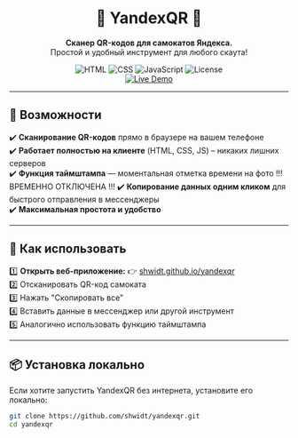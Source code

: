 <div align="center">
  <h1>🚀 YandexQR 📱</h1>
  <p><b>Сканер QR-кодов для самокатов Яндекса.</b><br>Простой и удобный инструмент для любого скаута!</p>
  
  <img src="https://img.shields.io/badge/HTML-5-orange.svg" alt="HTML">
  <img src="https://img.shields.io/badge/CSS-3-blue.svg" alt="CSS">
  <img src="https://img.shields.io/badge/JavaScript-ES6-yellow.svg" alt="JavaScript">
  <img src="https://img.shields.io/github/license/shwidt/yandexqr" alt="License">
  
  <br>
  <a href="https://shwidt.github.io/yandexqr/" target="_blank">
    <img src="https://img.shields.io/badge/Demo-Online-green" alt="Live Demo">
  </a>
</div>

---

## 🚀 Возможности
✔️ **Сканирование QR-кодов** прямо в браузере на вашем телефоне  
✔️ **Работает полностью на клиенте** (HTML, CSS, JS) – никаких лишних серверов  
✔️ **Функция таймштампа** — моментальная отметка времени на фото  !!! ВРЕМЕННО ОТКЛЮЧЕНА !!!
✔️ **Копирование данных одним кликом** для быстрого отправления в мессенджеры  
✔️ **Максимальная простота и удобство**  

---

## 🔧 Как использовать
1️⃣ **Открыть веб-приложение:** 👉 [shwidt.github.io/yandexqr](https://shwidt.github.io/yandexqr/)  
2️⃣ Отсканировать QR-код самоката  
3️⃣ Нажать "Скопировать все"  
4️⃣ Вставить данные в мессенджер или другой инструмент  
5️⃣ Аналогично использовать функцию таймштампа  

---

## 📦 Установка локально
Если хотите запустить YandexQR без интернета, установите его локально:  

```bash
git clone https://github.com/shwidt/yandexqr.git
cd yandexqr
